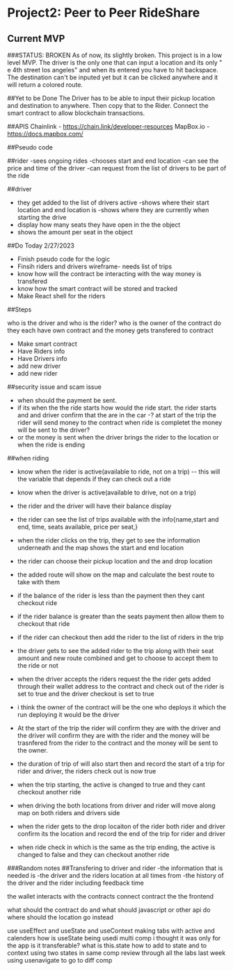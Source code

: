 # Project2: Peer to Peer RideShare
## Current MVP
###STATUS: BROKEN
As of now, its slightly broken. This project is in a low level MVP. The driver is the only one that can input a location and its only " e 4th street los angeles" and when its entered you have to hit backspace.
The destination can't be inputed yet but it can be clicked anywhere and it will return a colored route.

##Yet to be Done
The Driver has to be able to input their pickup location and destination to anywhere. Then copy that to the Rider. Connect the smart contract to allow blockchain transactions.


##APIS
Chainlink - https://chain.link/developer-resources
MapBox.io - https://docs.mapbox.com/

##Pseudo code

##rider
-sees ongoing rides
-chooses start and end location
-can see the price and time of the driver
-can request from the list of drivers to be part of the ride

##driver
- they get added to the list of drivers active
-shows where their start location and end location is
-shows where they are currently when starting the drive
- display how many seats they have open in the the object
- shows the amount per seat in the object

##Do Today 2/27/2023
- Finish pseudo code for the logic
- Finsih riders and drivers wireframe- needs list of trips
- know how will the contract be interacting with the way money is transfered 
- know how the smart contract will be stored and tracked
- Make React shell for the riders 

##Steps

who is the driver and who is the rider? who is the owner of the contract
do they each have own contract and the money gets transfered to contract 
- Make smart contract
- Have Riders info
- Have Drivers info
- add new driver
- add new rider

##security issue and scam issue
- when should the payment be sent.
- if its when the the ride starts how would the ride start. the rider starts and and driver confirm that the are in the car
-? at start of the trip the rider will send money to the contract when ride is completet the money will be sent to the driver?
- or the money is sent when the driver brings the rider to the location or when the ride is ending



##when riding
- know when the rider is active(available to ride, not on a trip) -- this will the variable that depends if they can check out a ride
- know when the driver is active(available to drive, not on a trip)
- the rider and the driver will have their balance display 
- the rider can see the list of trips available with the info{name,start and end, time, seats available, price per seat,}
- when the rider clicks on the trip, they get to see the information underneath and the map shows the start and end location
- the rider can choose their pickup location and the and drop location
- the added route will show on the map and calculate the best route to take with them
- if the balance of the rider is less than the payment then they cant checkout ride
- if the rider balance is greater than the seats payment then allow them to checkout that ride
- if the rider can checkout then add the rider to the list of riders in the trip 
- the driver gets to see the added rider to the trip along with their seat amount and new route combined and get to choose to accept them to the ride or not
- when the driver accepts the riders request the the rider gets added through their wallet address to the contract and check out of the rider is set to true and the driver checkout is set to true
- i think the owner of the contract will be the one who deploys it which the run deploying it would be the driver
- At the start of the trip the rider will confirm they are with the driver and the driver will confirm they are with the rider and the money will be trasnfered from the rider to the contract and the money will be sent to the owner.
- the duration of trip of will also start then and record the start of a trip for rider and driver, the riders check out is now true
- when the trip starting, the active is changed to true and they cant checkout another ride

- when driving the both locations from driver and rider will move along map on both riders and drivers side
- when the rider gets to the drop locaiton of the rider both rider and driver confirm its the location and record the end of the trip for rider and driver
- when ride check in which is the same as the trip ending, the active is changed to false and they can checkout another ride


###Random notes
##Transfering to driver and rider
-the information that is needed is
-the driver and the riders location at all times from 
-the history of the driver and the rider including feedback time 

the wallet interacts with the contracts
connect contract the the frontend

what should the contract do and what should javascript or other api do
where should the location go instead

use useEffect and useState and useContext
making tabs with active and calenders
how is useState being usedi multi comp i thought it was only for the app is it transferable?
what is this.state how to add to state and to context
using two states in same comp
review through all the labs last week
using usenavigate to go to diff comp

